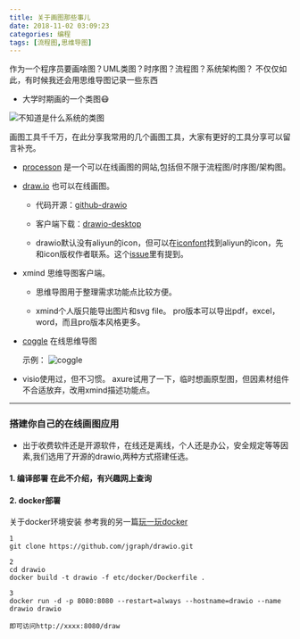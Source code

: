 ```yaml
---
title: 关于画图那些事儿
date: 2018-11-02 03:09:23
categories: 编程
tags: [流程图,思维导图]
---
```


作为一个程序员要画啥图？UML类图？时序图？流程图？系统架构图？
不仅仅如此，有时候我还会用思维导图记录一些东西

  - 大学时期画的一个类图😷

![不知道是什么系统的类图](https://github.com/Scofieldsu/Image_hosting/blob/master/blog/psb.jpeg?raw=true)

画图工具千千万，在此分享我常用的几个画图工具，大家有更好的工具分享可以留言补充。

- [processon](https://www.processon.com/) 是一个可以在线画图的网站,包括但不限于流程图/时序图/架构图。

- [draw.io](https://www.draw.io/) 也可以在线画图。
   - 代码开源：[github-drawio](https://github.com/jgraph/drawio)

   - 客户端下载：[drawio-desktop](https://github.com/jgraph/drawio-desktop/releases)

   - drawio默认没有aliyun的icon，但可以在[iconfont](http://iconfont.cn/home/index)找到aliyun的icon，先和icon版权作者联系。这个[issue](https://github.com/jgraph/drawio/issues/326)里有提到。


- xmind 思维导图客户端。

  - 思维导图用于整理需求功能点比较方便。

  - xmind个人版只能导出图片和svg file。 pro版本可以导出pdf，excel，word，而且pro版本风格更多。

- [coggle](https://coggle.it/) 在线思维导图

  示例：
  ![coggle](https://github.com/Scofieldsu/Image_hosting/blob/master/blog/Snip20181102_1.png?raw=true)

- visio使用过，但不习惯。 axure试用了一下，临时想画原型图，但因素材组件不合适放弃，改用xmind描述功能点。

---

### 搭建你自己的在线画图应用

- 出于收费软件还是开源软件，在线还是离线，个人还是办公，安全规定等等因素,我们选用了开源的drawio,两种方式搭建任选。

#### 1. 编译部署 在此不介绍，有兴趣网上查询

#### 2. docker部署

关于docker环境安装 参考我的另一篇[玩一玩docker](https://hush-1.info/2017/05/08/%E7%8E%A9%E4%B8%80%E7%8E%A9docker/)
``` shell
1
git clone https://github.com/jgraph/drawio.git

2
cd drawio
docker build -t drawio -f etc/docker/Dockerfile .

3
docker run -d -p 8080:8080 --restart=always --hostname=drawio --name drawio drawio

即可访问http://xxxx:8080/draw

```
